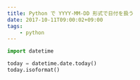 ```yaml
---
title: Python で YYYY-MM-DD 形式で日付を扱う
date: 2017-10-11T09:00:02+09:00
tags:
    - python
---
```


```python
import datetime

today = datetime.date.today()
today.isoformat()
```
